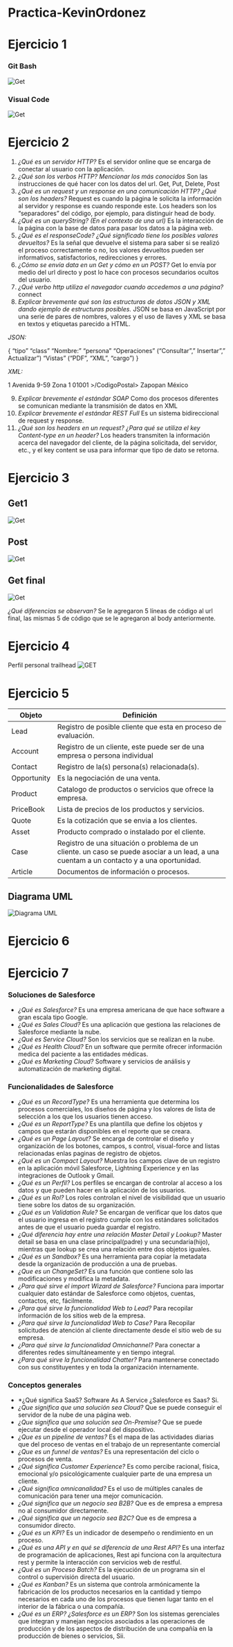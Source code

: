 # Practica-KevinOrdonez

# Ejercicio 1
### Git Bash
![Get](https://github.com/Kevinordonez09/Practica-KevinOrdonez/blob/main/Git_Bash.jpg)
### Visual Code
![Get](https://github.com/Kevinordonez09/Practica-KevinOrdonez/blob/main/VisualStudioCode.jpg)
# Ejercicio 2
1.	*¿Qué es un servidor HTTP?*
Es el servidor online que se encarga de conectar al usuario con la aplicación.
2.	*¿Qué son los verbos HTTP? Mencionar los más conocidos*
Son las instrucciones de qué hacer con los datos del url.
Get, Put, Delete, Post
3.	*¿Qué es un request y un response en una comunicación HTTP? ¿Qué son los headers?*
Request es cuando la página le solicita la información al servidor y response es cuando responde este.
Los headers son los “separadores” del código, por ejemplo, para distinguir head de body.
4.	*¿Qué es un queryString? (En el contexto de una url)*
Es la interacción de la página con la base de datos para pasar los datos a la página web.
5.	*¿Qué es el responseCode? ¿Qué significado tiene los posibles valores devueltos?*
Es la señal que devuelve el sistema para saber si se realizó el proceso correctamente o no, los valores devueltos pueden ser informativos, satisfactorios, redirecciones y errores.
6.	*¿Cómo se envía data en un Get y cómo en un POST?*
Get lo envía por medio del url directo y post lo hace con procesos secundarios ocultos del usuario.
7.	*¿Qué verbo http utiliza el navegador cuando accedemos a una página?*
connect
8.	*Explicar brevemente qué son las estructuras de datos JSON y XML dando ejemplo de estructuras posibles.*
JSON se basa en JavaScript por una serie de pares de nombres, valores y el uso de llaves y XML se basa en textos y etiquetas parecido a HTML.

*JSON:*

{
“tipo” “class”
“Nombre:” “persona”
“Operaciones” (“Consultar”,” Insertar”,” Actualizar”)
“Vistas” (“PDF”, “XML”, “cargo”)
}

*XML:*

<Receptor>
	<DireccionReceptor>
		<Direccion>1 Avenida 9-59 Zona 1 </Direccion >
		<CodigoPostal> 01001 >/CodigoPostal>
		<Municipio> Zapopan </Municipio>
		<País> México </País>
	<DireccionReceptor>
<Receptor>


9.	*Explicar brevemente el estándar SOAP*
Como dos procesos diferentes se comunican mediante la transmisión de datos en XML
10.	*Explicar brevemente el estándar REST Full*
Es un sistema bidireccional de request y response.
11.	*¿Qué son los headers en un request? ¿Para qué se utiliza el key Content-type en un header?*
Los headers transmiten la información acerca del navegador del cliente, de la página solicitada, del servidor, etc., y el key content se usa para informar que tipo de dato se retorna.

# Ejercicio 3

## Get1
![Get](https://github.com/Kevinordonez09/Practica-KevinOrdonez/blob/main/Get1.jpg)

## Post
![Get](https://github.com/Kevinordonez09/Practica-KevinOrdonez/blob/main/Post.jpg)

## Get final
![Get](https://github.com/Kevinordonez09/Practica-KevinOrdonez/blob/main/Get2.jpg)

*¿Qué diferencias se observan?*
Se le agregaron 5 líneas de código al url final, las mismas 5 de código que se le agregaron al body anteriormente.


# Ejercicio 4
Perfil personal trailhead
![GET](https://github.com/Kevinordonez09/Practica-KevinOrdonez/blob/main/Perfil%20peronal%20Trailhead.jpg)

# Ejercicio 5
|Objeto		| Definición 					| 
|---------------|-----------------------------------------------|
|Lead           |Registro de posible cliente que esta en proceso de evaluación.|			 
|Account	|Registro de un cliente, este puede ser de una empresa o persona individual|
|Contact	|Registro de la(s) persona(s) relacionada(s).|
|Opportunity	|Es la negociación de una venta.|
|Product	|Catalogo de productos o servicios que ofrece la empresa.|
|PriceBook	|Lista de precios de los productos y servicios.|
|Quote		|Es la cotización que se envia a los clientes.|
|Asset		|Producto comprado o instalado por el cliente.|
|Case		|Registro de una situación o problema de un cliente. un caso se puede asociar a un lead, a una cuentam a un contacto y a una oportunidad.|
|Article	|Documentos de información o procesos.   |

## Diagrama UML
![Diagrama UML](https://github.com/Kevinordonez09/Practica-KevinOrdonez/blob/main/DiagramaUML.jpg)
	
	
# Ejercicio 6
	

# Ejercicio 7

### Soluciones de Salesforce
- *¿Qué es Salesforce?* Es una empresa americana de que hace software a gran escala tipo Google.
- *¿Qué es Sales Cloud?* Es una aplicación que gestiona las relaciones de Salesforce mediante la nube.
- *¿Qué es Service Cloud?* Son los servicios que se realizan en la nube.
- *¿Qué es Health Cloud?* En un software que permite ofrecer información medica del paciente a las entidades médicas.
- *¿Qué es Marketing Cloud?* Software y servicios de análisis y automatización de marketing digital. 

### Funcionalidades de Salesforce
- *¿Qué es un RecordType?*  Es una herramienta que determina los procesos comerciales, los diseños de página y los valores de lista de selección a los que los usuarios tienen acceso.
- *¿Qué es un ReportType?* Es una plantilla que define los objetos y campos que estarán disponibles en el reporte que se creara.
- *¿Qué es un Page Layout?*  Se encarga de controlar el diseño y organización de los botones, campos, s control, visual-force and listas relacionadas enlas paginas de registro de objetos.
- *¿Qué es un Compact Layout?* Muestra los campos clave de un registro en la aplicación móvil Salesforce, Lightning Experience y en las integraciones de Outlook y Gmail.
- *¿Qué es un Perfil?* Los perfiles se encargan de controlar al acceso a los datos y que pueden hacer en la aplicación de los usuarios.
- *¿Qué es un Rol?* Los roles controlan el nivel de visibilidad que un usuario tiene sobre los datos de su organización.
- *¿Qué es un Validation Rule?* Se encargan de verificar que los datos que el usuario ingresa en el registro cumple con los estándares solicitados antes de que el usuario pueda guardar el registro.
- *¿Qué diferencia hay entre una relación Master Detail y Lookup?* Master detail se basa en una clase principal(padre) y una secundaria(hijo), mientras que lookup se crea una relación entre dos objetos iguales.
- *¿Qué es un Sandbox?* Es una herramienta para copiar la metadata desde la organización de producción a una de pruebas.
- *¿Que es un ChangeSet?* Es una función que contiene solo las modificaciones y modifica la metadata.
- *¿Para qué sirve el import Wizard de Salesforce?* Funciona para importar cualquier dato estándar de Salesforce como objetos, cuentas, contactos, etc, fácilmente.
- *¿Para qué sirve la funcionalidad Web to Lead?* Para recopilar información de los sitios web de la empresa.
- *¿Para qué sirve la funcionalidad Web to Case?* Para Recopilar solicitudes de atención al cliente directamente desde el sitio web de su empresa.
- *¿Para qué sirve la funcionalidad Omnichannel?* Para conectar a diferentes redes simultáneamente y en tiempo integral.
- *¿Para qué sirve la funcionalidad Chatter?* Para mantenerse conectado con sus constituyentes y en toda la organización internamente.

### Conceptos generales
- *¿Qué significa SaaS? Software As A Service  ¿Salesforce es Saas? Si.
- *¿Que significa que una solución sea Cloud?* Que se puede conseguir el servidor de la nube de una página web.
- *¿Que significa que una solución sea On-Premise?* Que se puede ejecutar desde el operador local del dispositivo.
- *¿Que es un pipeline de ventas?* Es el mapa de las actividades diarias que del proceso de ventas en el trabajo de un representante comercial
- *¿Que es un funnel de ventas?* Es una representación del ciclo o procesos de venta.
- *¿Qué significa Customer Experience?* Es como percibe racional, física, emocional y/o psicológicamente cualquier parte de una empresa un cliente.
- *¿Qué significa omnicanalidad?* Es el uso de múltiples canales de comunicación para tener una mejor comunicación.
- *¿Qué significa que un negocio sea B2B?* Que es de empresa a empresa no al consumidor directamente.
- *¿Qué significa que un negocio sea B2C?* Que es de empresa a consumidor directo.
- *¿Qué es un KPI?* Es un indicador de desempeño o rendimiento en un proceso.
- *¿Qué es una API y en qué se diferencia de una Rest API?* Es una interfaz de programación de aplicaciones, Rest api funciona con la arquitectura rest y permite la interacción con servicios web de restful.
- *¿Qué es un Proceso Batch?* Es la ejecución de un programa sin el control o supervisión directa del usuario.
- *¿Qué es Kanban?* Es un sistema que controla armónicamente la fabricación de los productos necesarios en la cantidad y tiempo necesarios en cada uno de los procesos que tienen lugar tanto en el interior de la fábrica o una compañía.
- *¿Qué es un ERP? ¿Salesforce es un ERP?* Son los sistemas gerenciales que integran y manejan negocios asociados a las operaciones de producción y de los aspectos de distribución de una compañía en la producción de bienes o servicios, Sii.
